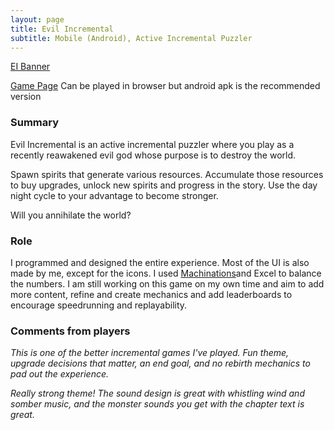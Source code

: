 ```yaml
---
layout: page
title: Evil Incremental
subtitle: Mobile (Android), Active Incremental Puzzler
---
```


[EI Banner](/assets/img/EIBanner.png)

[Game Page](https://thomasporta.itch.io/evil-incremental)
Can be played in browser but android apk is the recommended version

### Summary
Evil Incremental is an active incremental puzzler where you play as a recently reawakened evil god whose purpose is to destroy the world. 

Spawn spirits that generate various resources. Accumulate those resources to buy upgrades, unlock new spirits and progress in the story. Use the day night cycle to your advantage to become stronger. 

Will you annihilate the world?

### Role
I programmed and designed the entire experience. Most of the UI is also made by me, except for the icons. I used [Machinations](https://machinations.io)and Excel to balance the numbers. I am still working on this game on my own time and aim to add more content, refine and create mechanics and add leaderboards to encourage speedrunning and replayability.

### Comments from players

*This is one of the better incremental games I've played. Fun theme, upgrade decisions that matter, an end goal, and no rebirth mechanics to pad out the experience.*

*Really strong theme! The sound design is great with whistling wind and somber music, and the monster sounds you get with the chapter text is great.*
